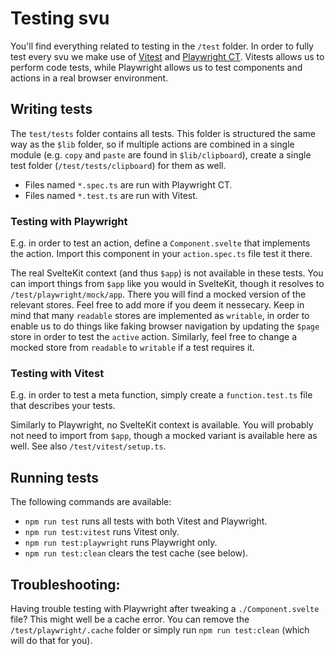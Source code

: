 # Testing svu

You'll find everything related to testing in the `/test` folder. In order to fully test every svu we make use of [Vitest](https://vitest.dev) and [Playwright CT](https://playwright.dev/docs/test-components). Vitests allows us to perform code tests, while Playwright allows us to test components and actions in a real browser environment.

## Writing tests

The `test/tests` folder contains all tests. This folder is structured the same way as the `$lib` folder, so if multiple actions are combined in a single module (e.g. `copy` and `paste` are found in `$lib/clipboard`), create a single test folder (`/test/tests/clipboard`) for them as well.

- Files named `*.spec.ts` are run with Playwright CT.
- Files named `*.test.ts` are run with Vitest.

### Testing with Playwright

E.g. in order to test an action, define a `Component.svelte` that implements the action. Import this component in your `action.spec.ts` file test it there.

The real SvelteKit context (and thus `$app`) is not available in these tests. You can import things from `$app` like you would in SvelteKit, though it resolves to `/test/playwright/mock/app`. There you will find a mocked version of the relevant stores. Feel free to add more if you deem it nessecary. Keep in mind that many `readable` stores are implemented as `writable`, in order to enable us to do things like faking browser navigation by updating the `$page` store in order to test the `active` action. Similarly, feel free to change a mocked store from `readable` to `writable` if a test requires it.

### Testing with Vitest

E.g. in order to test a meta function, simply create a `function.test.ts` file that describes your tests.

Similarly to Playwright, no SvelteKit context is available. You will probably not need to import from `$app`, though a mocked variant is available here as well. See also `/test/vitest/setup.ts`.

## Running tests

The following commands are available:

- `npm run test` runs all tests with both Vitest and Playwright.
- `npm run test:vitest` runs Vitest only.
- `npm run test:playwright` runs Playwright only.
- `npm run test:clean` clears the test cache (see below).

## Troubleshooting:

Having trouble testing with Playwright after tweaking a `./Component.svelte` file? This might well be a cache error. You can remove the `/test/playwright/.cache` folder or simply run `npm run test:clean` (which will do that for you).
